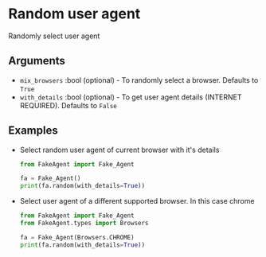 # Random user agent
Randomly select user agent


## Arguments
- `mix_browsers` :bool (optional) - To randomly select a browser. Defaults to `True`
- `with_details` :bool (optional) - To get user agent details (INTERNET REQUIRED). Defaults to `False`


## Examples
- Select random user agent of current browser with it's details
    ```python
    from FakeAgent import Fake_Agent
    
    fa = Fake_Agent()
    print(fa.random(with_details=True))
    ```

- Select user agent of a different supported browser. In this case chrome
    ```python
    from FakeAgent import Fake_Agent
    from FakeAgent.types import Browsers
    
    fa = Fake_Agent(Browsers.CHROME)
    print(fa.random(with_details=True))
    ```